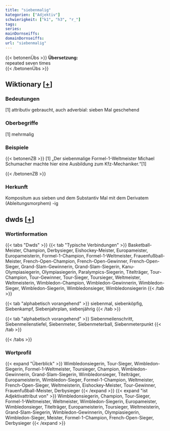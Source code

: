 ```yaml
---
title: "siebenmalig"
kategorien: ["Adjektiv"]
schwierigkeit: ["k1", "h3", "r_"]
tags:
series:
mainDornseiffs:
domainDornseiffs:
url: "siebenmalig"
---
```


{{< betonenÜbs >}}
**Übersetzung:**  
repeated seven times  
{{< /betonenÜbs >}}

## Wiktionary [[+](https://de.wiktionary.org/wiki/siebenmalig)]

### Bedeutungen
[1] attributiv gebraucht, auch adverbial: sieben Mal geschehend  

### Oberbegriffe
[1] mehrmalig  

### Beispiele
{{< betonenZB >}}
[1] „Der siebenmalige Formel-1-Weltmeister Michael Schumacher machte hier eine Ausbildung zum Kfz-Mechaniker.“[1]  

{{< /betonenZB >}}
### Herkunft
Kompositum aus sieben und dem Substantiv Mal mit dem Derivatem (Ableitungsmorphem) -ig  



## dwds [[+](https://www.dwds.de/wb/siebenmalig)]

### Wortinformation
{{< tabs "Dwds" >}}
{{< tab "Typische Verbindungen" >}}
Basketball-Meister, Champion, Derbysieger, Eishockey-Meister, Europameister, Europameisterin, Formel-1-Champion, Formel-1-Weltmeister, Frauenfußball-Meister, French-Open-Champion, French-Open-Gewinner, French-Open-Sieger, Grand-Slam-Gewinnerin, Grand-Slam-Siegerin, Kanu-Olympiasiegerin, Olympiasiegerin, Paralympics-Siegerin, Titelträger, Tour-Champion, Tour-Gewinner, Tour-Sieger, Toursieger, Weltmeister, Weltmeisterin, Wimbledon-Champion, Wimbledon-Gewinnerin, Wimbledon-Sieger, Wimbledon-Siegerin, Wimbledonsieger, Wimbledonsiegerin
{{< /tab >}}

{{< tab "alphabetisch vorangehend" >}}
siebenmal, siebenköpfig, Siebenkampf, Siebenjahrplan, siebenjährig
{{< /tab >}}

{{< tab "alphabetisch vorangehend" >}}
Siebenmeilenschritt, Siebenmeilenstiefel, Siebenmeter, Siebenmeterball, Siebenmeterpunkt
{{< /tab >}}

{{< /tabs >}}

### Wortprofil
{{< expand "Überblick" >}} Wimbledonsiegerin, Tour-Sieger, Wimbledon-Siegerin, Formel-1-Weltmeister, Toursieger, Champion, Wimbledon-Gewinnerin, Grand-Slam-Siegerin, Wimbledonsieger, Titelträger, Europameisterin, Wimbledon-Sieger, Formel-1-Champion, Weltmeister, French-Open-Sieger, Weltmeisterin, Eishockey-Meister, Tour-Gewinner, Frauenfußball-Meister, Derbysieger {{< /expand >}}
{{< expand "ist Adjektivattribut von" >}} Wimbledonsiegerin, Champion, Tour-Sieger, Formel-1-Weltmeister, Weltmeister, Wimbledon-Siegerin, Europameister, Wimbledonsieger, Titelträger, Europameisterin, Toursieger, Weltmeisterin, Grand-Slam-Siegerin, Wimbledon-Gewinnerin, Olympiasiegerin, Wimbledon-Sieger, Meister, Formel-1-Champion, French-Open-Sieger, Derbysieger {{< /expand >}}

